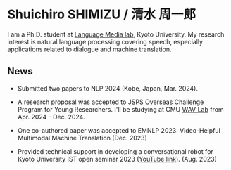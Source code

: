 # Shuichiro SHIMIZU / 清水 周一郎

I am a Ph.D. student at [Language Media lab](http://nlp.ist.i.kyoto-u.ac.jp/), Kyoto University.
My research interest is natural language processing covering speech, especially applications related to dialogue and machine translation.

## News

- Submitted two papers to NLP 2024 (Kobe, Japan, Mar. 2024).

- A research proposal was accepted to JSPS Overseas Challenge Program for Young Researchers. I'll be studying at CMU [WAV Lab](https://www.wavlab.org/) from Apr. 2024 - Dec. 2024.

- One co-authored paper was accepted to EMNLP 2023: Video-Helpful Multimodal Machine Translation (Dec. 2023)

- Provided technical support in developing a conversational robot for Kyoto University IST open seminar 2023 ([YouTube link](https://youtu.be/Sdd0D_6JlQA)). (Aug. 2023)
